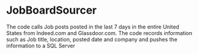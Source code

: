 # JobBoardSourcer

The code calls Job posts posted in the last 7 days in the entire United States from Indeed.com and Glassdoor.com. The code records information such as Job title, location, posted date and company and pushes the information to a SQL Server  
